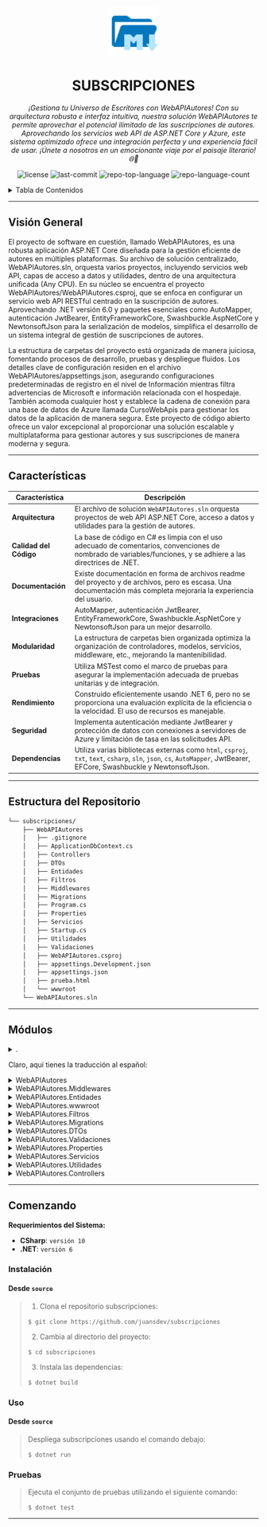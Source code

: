   <p align="center">
  <img src="https://raw.githubusercontent.com/PKief/vscode-material-icon-theme/ec559a9f6bfd399b82bb44393651661b08aaf7ba/icons/folder-markdown-open.svg" width="100" alt="project-logo">
</p>
<p align="center">
    <h1 align="center">SUBSCRIPCIONES</h1>
</p>
<p align="center">
    <em>¡Gestiona tu Universo de Escritores con WebAPIAutores! Con su arquitectura robusta e interfaz intuitiva, nuestra solución WebAPIAutores te permite aprovechar el potencial ilimitado de las suscripciones de autores. Aprovechando los servicios web API de ASP.NET Core y Azure, este sistema optimizado ofrece una integración perfecta y una experiencia fácil de usar. ¡Únete a nosotros en un emocionante viaje por el paisaje literario! 🌐🚀</em>
</p>
<p align="center">
	<img src="https://img.shields.io/github/license/juansdev/subscripciones?style=default&logoColor=white&color=0080ff" alt="license">
	<img src="https://img.shields.io/github/last-commit/juansdev/subscripciones?style=default&logo=git&logoColor=white&color=0080ff" alt="last-commit">
	<img src="https://img.shields.io/github/languages/top/juansdev/subscripciones?style=default&color=0080ff" alt="repo-top-language">
	<img src="https://img.shields.io/github/languages/count/juansdev/subscripciones?style=default&color=0080ff" alt="repo-language-count">
<p>
<p align="center">
	<!-- default option, no dependency badges. -->
</p>

<!-- TABLA DE CONTENIDOS -->
<details>
  <summary>Tabla de Contenidos</summary><br>

- [Visión General](#-visión-general)
- [Características](#-características)
- [Estructura del Repositorio](#-estructura-del-repositorio)
- [Módulos](#-módulos)
- [Comenzando](#-comenzando)
    - [Instalación](#-instalación)
    - [Uso](#-uso)
    - [Pruebas](#-pruebas)
</details>
<hr>

##  Visión General

El proyecto de software en cuestión, llamado WebAPIAutores, es una robusta aplicación ASP.NET Core diseñada para la gestión eficiente de autores en múltiples plataformas. Su archivo de solución centralizado, WebAPIAutores.sln, orquesta varios proyectos, incluyendo servicios web API, capas de acceso a datos y utilidades, dentro de una arquitectura unificada (Any CPU). En su núcleo se encuentra el proyecto WebAPIAutores/WebAPIAutores.csproj, que se enfoca en configurar un servicio web API RESTful centrado en la suscripción de autores. Aprovechando .NET versión 6.0 y paquetes esenciales como AutoMapper, autenticación JwtBearer, EntityFrameworkCore, Swashbuckle.AspNetCore y NewtonsoftJson para la serialización de modelos, simplifica el desarrollo de un sistema integral de gestión de suscripciones de autores.

La estructura de carpetas del proyecto está organizada de manera juiciosa, fomentando procesos de desarrollo, pruebas y despliegue fluidos. Los detalles clave de configuración residen en el archivo WebAPIAutores/appsettings.json, asegurando configuraciones predeterminadas de registro en el nivel de Información mientras filtra advertencias de Microsoft e información relacionada con el hospedaje. También acomoda cualquier host y establece la cadena de conexión para una base de datos de Azure llamada CursoWebApis para gestionar los datos de la aplicación de manera segura. Este proyecto de código abierto ofrece un valor excepcional al proporcionar una solución escalable y multiplataforma para gestionar autores y sus suscripciones de manera moderna y segura.

---

##  Características

| Característica    | Descripción                                                                                                                      |
|-------------------|----------------------------------------------------------------------------------------------------------------------------------|
| **Arquitectura**  | El archivo de solución `WebAPIAutores.sln` orquesta proyectos de web API ASP.NET Core, acceso a datos y utilidades para la gestión de autores. |
| **Calidad del Código** | La base de código en C# es limpia con el uso adecuado de comentarios, convenciones de nombrado de variables/funciones, y se adhiere a las directrices de .NET.  |
| **Documentación** | Existe documentación en forma de archivos readme del proyecto y de archivos, pero es escasa. Una documentación más completa mejoraría la experiencia del usuario. |
| **Integraciones** | AutoMapper, autenticación JwtBearer, EntityFrameworkCore, Swashbuckle.AspNetCore y NewtonsoftJson para un mejor desarrollo.       |
| **Modularidad**   | La estructura de carpetas bien organizada optimiza la organización de controladores, modelos, servicios, middleware, etc., mejorando la mantenibilidad.  |
| **Pruebas**       | Utiliza MSTest como el marco de pruebas para asegurar la implementación adecuada de pruebas unitarias y de integración.          |
| **Rendimiento**   | Construido eficientemente usando .NET 6, pero no se proporciona una evaluación explícita de la eficiencia o la velocidad. El uso de recursos es manejable.  |
| **Seguridad**     | Implementa autenticación mediante JwtBearer y protección de datos con conexiones a servidores de Azure y limitación de tasa en las solicitudes API.   |
| **Dependencias**  | Utiliza varias bibliotecas externas como `html`, `csproj`, `txt`, `text`, `csharp`, `sln`, `json`, `cs`, `AutoMapper`, JwtBearer, EFCore, Swashbuckle y NewtonsoftJson. |

---

##  Estructura del Repositorio

```sh
└── subscripciones/
    ├── WebAPIAutores
    │   ├── .gitignore
    │   ├── ApplicationDbContext.cs
    │   ├── Controllers
    │   ├── DTOs
    │   ├── Entidades
    │   ├── Filtros
    │   ├── Middlewares
    │   ├── Migrations
    │   ├── Program.cs
    │   ├── Properties
    │   ├── Servicios
    │   ├── Startup.cs
    │   ├── Utilidades
    │   ├── Validaciones
    │   ├── WebAPIAutores.csproj
    │   ├── appsettings.Development.json
    │   ├── appsettings.json
    │   ├── prueba.html
    │   └── wwwroot
    └── WebAPIAutores.sln
```

---

##  Módulos

<details closed><summary>.</summary>

| Archivo                                                                                       | Resumen                                                                                                                                                                                                                                                                                                                                                                         |
| ---                                                                                           | ---                                                                                                                                                                                                                                                                                                                                                                             |
| [WebAPIAutores.sln](https://github.com/juansdev/subscripciones/blob/master/WebAPIAutores.sln) | Este archivo de solución, `WebAPIAutores.sln`, sirve como el plano para un proyecto de Visual Studio llamado WebAPIAutores. Agrega varios proyectos bajo una arquitectura unificada, como servicios web API ASP.NET Core, acceso a datos y utilidades, facilitando el desarrollo eficiente de una aplicación centrada en la gestión de autores en un entorno multiplataforma (Any CPU). |

</details>

Claro, aquí tienes la traducción al español:

<details closed><summary>WebAPIAutores</summary>

| Archivo                                                                                                                             | Resumen                                                                                                                                                                                                                                                                                                                                                                                                                                                                                        |
| ---                                                                                                                                 | ---                                                                                                                                                                                                                                                                                                                                                                                                                                                                                            |
| [WebAPIAutores.csproj](https://github.com/juansdev/subscripciones/blob/master/WebAPIAutores/WebAPIAutores.csproj)                 | Este archivo de proyecto configura una API web para suscripciones de autores. Especifica la versión .NET 6.0 e integra los paquetes necesarios como AutoMapper, autenticación JwtBearer, EntityFrameworkCore, Swashbuckle.AspNetCore y NewtonsoftJson para la serialización de modelos. La estructura de carpetas está diseñada para organizar de manera óptima los controladores, modelos, servicios, middleware, etc., facilitando el desarrollo, las pruebas y el despliegue de la aplicación de la API web de suscripción de autores. |
| [appsettings.json](https://github.com/juansdev/subscripciones/blob/master/WebAPIAutores/appsettings.json)                         | Establece el nivel de registro predeterminado en Information, filtra las advertencias de Microsoft y la vida útil del alojamiento. Permite cualquier host (*). Define la cadena de conexión a la base de datos del servidor de Azure para la base de datos de la aplicación, CursoWebApis. Implementa la limitación de tasas en peticiones por día, hasta 20 solicitudes gratuitas y una lista blanca de rutas.                                                                                                          |
| [prueba.html](https://github.com/juansdev/subscripciones/blob/master/WebAPIAutores/prueba.html)                                   | El archivo de interfaz frontend para WebAPIAutores inicia la recuperación de datos del punto de acceso API (/api/autores). Utiliza el método fetch de JavaScript y pasa el token de autenticación como encabezado X-Api-Key, permitiendo que el frontend solicite datos del servicio backend. Esto simplifica las interacciones con la base de datos de autores, mejorando finalmente la experiencia del usuario.                                                                                 |
| [Startup.cs](https://github.com/juansdev/subscripciones/blob/master/WebAPIAutores/Startup.cs)                                     | Configura servicios, autenticación con JWT, documentación Swagger, gestión de identidad, políticas de autorización, AutoMapper, protección de datos y middleware de registro. Utiliza CORS y limitación de tasas como medidas de seguridad. Implementa un servicio alojado para manejar tareas asincrónicas como generar hashes y enviar facturas.                                                                                                                                     |
| [Program.cs](https://github.com/juansdev/subscripciones/blob/master/WebAPIAutores/Program.cs)                                     | Inicializa una aplicación web para gestionar suscripciones de autores. El archivo Program es responsable de construir la aplicación y configurar sus servicios utilizando la configuración de Startup y la inyección de dependencias. Esto forma la base de nuestro servicio API REST dentro de la arquitectura más amplia del repositorio de suscripciones, sirviendo como punto de entrada al lanzar la aplicación.                                                                             |
| [ApplicationDbContext.cs](https://github.com/juansdev/subscripciones/blob/master/WebAPIAutores/ApplicationDbContext.cs)           | Este archivo de contexto C# en nuestro proyecto WebAPIAutores define modelos de datos para la aplicación, permitiendo la interacción con tablas de la base de datos como Autor, Libro, Comentario, entre otras. Gestiona relaciones como AutorLibro (conectando autores y libros) y Factura (facturas), proporcionando un enlace crítico entre la API y su almacenamiento de datos.                                                                                                                    |
| [appsettings.Development.json](https://github.com/juansdev/subscripciones/blob/master/WebAPIAutores/appsettings.Development.json) | Establece el nivel de registro en "Information" para facilitar la depuración. Establece la cadena de conexión al servidor SQL local. Define la clave secreta JWT para fines de autenticación. Limita las solicitudes diarias gratuitas a 20.                                                                                                                                                                                                                           |

</details>

<details closed><summary>WebAPIAutores.Middlewares</summary>

| Archivo                                                                                                                                                                  | Resumen                                                                                                                                                                                                                                                               |
| ---                                                                                                                                                                     | ---                                                                                                                                                                                                                                                                   |
| [LoguearRespuestaHTTPMiddleware.cs](https://github.com/juansdev/subscripciones/blob/master/WebAPIAutores/Middlewares/LoguearRespuestaHTTPMiddleware.cs)               | Rastrea las respuestas HTTP en la aplicación WebAPIAutores redirigiendo temporalmente los cuerpos de respuesta a través de un flujo de memoria, registrando el contenido para su revisión y solución de problemas. Diagnósticos simplificados para asegurar un rendimiento de servicio sin problemas.               |
| [LimitarPeticionesMiddlewareExtensions.cs](https://github.com/juansdev/subscripciones/blob/master/WebAPIAutores/Middlewares/LimitarPeticionesMiddlewareExtensions.cs) | Verifica el límite diario de peticiones y el estado del usuario antes de agregar peticiones a la base de datos. Implementa funciones separadas para verificar restricciones de IP y dominio. Devuelve los códigos de respuesta HTTP apropiados según los resultados, como 'Demasiadas solicitudes' o 'Mal deudor'. |

</details>

<details closed><summary>WebAPIAutores.Entidades</summary>

| Archivo                                                                                                                          | Resumen                                                                                                                                                                                                                                                                                                                                                                                                                          |
| ---                                                                                                                             | ---                                                                                                                                                                                                                                                                                                                                                                                                                              |
| [Factura.cs](https://github.com/juansdev/subscripciones/blob/master/WebAPIAutores/Entidades/Factura.cs)                       | En el repositorio WebAPIAutores, la clase Factura organiza información de facturación crucial para cada usuario, como su ID, estado de pago, monto total, fechas de emisión y vencimiento. Integrada con la entidad Usuario, facilita el seguimiento de los pagos en el sistema.                                                                                                                                                      |
| [Comentario.cs](https://github.com/juansdev/subscripciones/blob/master/WebAPIAutores/Entidades/Comentario.cs)                 | Gestiona las entidades `Comentario` en el `WebAPIAutores`, almacenando comentarios de usuarios relacionados con libros específicos. Esta clase establece conexiones entre comentarios, usuarios y libros correspondientes, enriqueciendo la interacción dentro de la aplicación.                                                                                                                                                    |
| [LlaveAPI.cs](https://github.com/juansdev/subscripciones/blob/master/WebAPIAutores/Entidades/LlaveAPI.cs)                     | Gestiona las claves de autenticación para el acceso de usuarios. La clase LlaveAPI contiene atributos como Id, Llave, Tipo (Gratuita/Profesional), indicador de activación, UsuarioId y listas de restricciones de dominio y restricciones de IP para una gestión segura del acceso.                                                                                                          |
| [FacturaEmitida.cs](https://github.com/juansdev/subscripciones/blob/master/WebAPIAutores/Entidades/FacturaEmitida.cs)         | Este archivo encapsula la entidad FacturaEmitida dentro de la arquitectura de WebAPIAutores. Estructura datos de transacciones financieras (Mes y Año), proporcionando el marco para gestionar y registrar facturaciones mensuales. Integral para el seguimiento financiero, asegura una responsabilidad fluida.                                                                                                                |
| [RestriccionDominio.cs](https://github.com/juansdev/subscripciones/blob/master/WebAPIAutores/Entidades/RestriccionDominio.cs) | Gestiona las restricciones de dominio dentro de la estructura de entidades de la API de suscripción. La clase `RestriccionDominio` define una entidad con `Id`, `LlaveId`, `Dominio` y una asociación referencial con la `LlaveAPI`. Esto ayuda a restringir y validar las solicitudes de API en función de su dominio de origen dentro de la arquitectura general.                                                                  |
| [Libro.cs](https://github.com/juansdev/subscripciones/blob/master/WebAPIAutores/Entidades/Libro.cs)                           | Gestiona recursos literarios de manera eficiente. La clase de entidades críticas `Libro` encapsula detalles del libro como título, fecha de publicación y relaciones con autores y comentarios en la estructura del proyecto WebAPIAutores. Valida el título con la primera letra en mayúscula y dentro del límite de longitud especificado, promoviendo un manejo de datos estructurado para aplicaciones bibliográficas.                          |
| [Usuario.cs](https://github.com/juansdev/subscripciones/blob/master/WebAPIAutores/Entidades/Usuario.cs)                       | Potencia la gestión de usuarios dentro del repositorio de suscripciones al introducir la entidad `Usuario`, una extensión de `IdentityUser`. Esta entidad incluye el atributo `MalaPaga`, permitiendo el seguimiento de problemas de pago para usuarios individuales.                                                                                                                            |
| [Autor.cs](https://github.com/juansdev/subscripciones/blob/master/WebAPIAutores/Entidades/Autor.cs)                           | En esta estructura de repositorio, `Autor.cs` define una clase de entidad llamada `Autor`. Esta clase es central para gestionar datos de autores dentro de la aplicación `WebAPIAutores`. Cada instancia de la clase representa un autor, con atributos como Id y Nombre. La propiedad `AutoresLibros` mantiene asociaciones entre autores y sus libros, vinculando así a los autores y las obras literarias que crean.                |
| [AutorLibro.cs](https://github.com/juansdev/subscripciones/blob/master/WebAPIAutores/Entidades/AutorLibro.cs)                 | Modelo para la relación compuesta entre `Autores` y sus `Libros` asociados. Este modelo permite rastrear la participación de cada autor en múltiples libros y ayuda a organizarlos en un orden secuencial (usando el campo `Orden`) dentro de una sola entidad de libro, mejorando la consistencia de los datos dentro de la WebAPI de Autores.                                                                                          |
| [RestriccionIP.cs](https://github.com/juansdev/subscripciones/blob/master/WebAPIAutores/Entidades/RestriccionIP.cs

)           | Gestiona las restricciones de IP en esta API web para el servicio de autores. La clase RestriccionIP encapsula cada dirección IP con su id único y la asocia con una clave de la entidad LlaveAPI, optimizando el control de acceso dentro de nuestra arquitectura de aplicaciones.                                                                                                          |
| [Peticion.cs](https://github.com/juansdev/subscripciones/blob/master/WebAPIAutores/Entidades/Peticion.cs)                     | Gestiona las peticiones de manera eficiente definiendo y almacenando sus detalles, incluyendo ID, marca de tiempo y clave API asociada. La entidad Peticion sirve como base dentro de la aplicación WebAPIAutores para el seguimiento de solicitudes de peticiones, asegurando un funcionamiento fluido a través de varias API.                                                                                              |

</details>

<details closed><summary>WebAPIAutores.wwwroot</summary>

| Archivo                                                                                                        | Resumen                                                                                                                                                                                                                                                                        |
| ---                                                                                                         | ---                                                                                                                                                                                                                                                                            |
| [Archivo 1.txt](https://github.com/juansdev/subscripciones/blob/master/WebAPIAutores/wwwroot/Archivo 1.txt) | Monitorea y registra el estado de los procesos de larga duración dentro de la aplicación WebAPIAutores. Proporciona actualizaciones en tiempo real, marcas de tiempo e indica cuándo se completa un proceso. Integral para gestionar tareas que consumen mucho tiempo de manera eficiente, mejorando el rendimiento de la aplicación. |

</details>

<details closed><summary>WebAPIAutores.Filtros</summary>

| Archivo                                                                                                                      | Resumen                                                                                                                                                                                |
| ---                                                                                                                       | ---                                                                                                                                                                                    |
| [FiltroDeExcepcion.cs](https://github.com/juansdev/subscripciones/blob/master/WebAPIAutores/Filtros/FiltroDeExcepcion.cs) | Monitorea y maneja excepciones para la aplicación WebAPIAutores, registrando errores de manera efectiva y asegurando una experiencia de usuario fluida al prevenir posibles fallos de la aplicación. |

</details>

<details closed><summary>WebAPIAutores.Migrations</summary>

| Archivo                                                                                                                                                                                | Resumen                                                                                                                                                                                                                                                                                                                                                                                                                                                                                                                                                                       |
| ---                                                                                                                                                                                     | ---                                                                                                                                                                                                                                                                                                                                                                                                                                                                                                                                                                           |
| [20230711193422_Llaves.Designer.cs](https://github.com/juansdev/subscripciones/blob/master/WebAPIAutores/Migrations/20230711193422_Llaves.Designer.cs)                               | IdentityUser y sus entidades relacionadas como Login, Role, Token están interrelacionadas a través de claves foráneas con el comportamiento OnDelete configurado en Cascade. 2. Autor y Libro están asociados en la entidad AutorLibro, que representa una relación de muchos a muchos entre ellos. 3. Un Comentario está vinculado tanto a un Libro (uno a muchos) como a un Usuario (uno a muchos). 4. LlaveAPI tiene una asociación de uno a muchos con IdentityUser, y hay una relación de uno a uno entre IdentityUser y el resto de las entidades mencionadas.                     |
| [20230712025052_Facturas.cs](https://github.com/juansdev/subscripciones/blob/master/WebAPIAutores/Migrations/20230712025052_Facturas.cs)                                             | Una migración para establecer nuevas tablas de base de datos `Facturas` y `FacturasEmitidas` dentro de la base de datos WebAPIAutores. La tabla Facturas almacena las transacciones financieras de los usuarios mientras rastrea su estado de pago, monto, fecha de emisión y fecha límite. La tabla FacturasEmitidas categoriza las facturas por mes y año para facilitar la gestión de registros.                                                                                                                                                                                                                     |
| [20210604225138_Comentarios.cs](https://github.com/juansdev/subscripciones/blob/master/WebAPIAutores/Migrations/20210604225138_Comentarios.cs)                                       | Introduce la tabla Comentarios para los comentarios de los usuarios sobre los libros en el repositorio WebAPIAutores, creando una relación de clave foránea con la tabla Libros e implementando funcionalidad CRUD a través de Migraciones para gestionar las reseñas de libros.                                                                                                                                                                                                                                                                                                                                        |
| [20230711203336_Peticiones.cs](https://github.com/juansdev/subscripciones/blob/master/WebAPIAutores/Migrations/20230711203336_Peticiones.cs)                                         | Introduce la tabla `Peticiones` en el esquema de base de datos de WebAPIAutores, permitiendo registrar peticiones, haciendo referencia a claves relevantes de `LlavesAPI`.                                                                                                                                                                                                                                                                                                                                                                                                                       |
| [20210606130933_AutoresLibros.Designer.cs](https://github.com/juansdev/subscripciones/blob/master/WebAPIAutores/Migrations/20210606130933_AutoresLibros.Designer.cs)                 | Este archivo de Migración extiende `ApplicationDbContext` para crear y gestionar tablas para `Autores`, `Libros`, `AutorLibro` y `Comentario`. Se definen las relaciones entre entidades, asegurando la integridad de los datos dentro de la base de datos de la aplicación WebAPIAutores.                                                                                                                                                                                                                                                                                                            |
| [20230712022148_UsuarioMalaPaga.Designer.cs](https://github.com/juansdev/subscripciones/blob/master/WebAPIAutores/Migrations/20230712022148_UsuarioMalaPaga.Designer.cs)             | Establece y configura relaciones de uno a muchos entre tablas en un modelo de EF Core, con eliminaciones en cascada y claves foráneas requeridas. La entidad Usuario se referencia en múltiples tablas sin especificar sus colecciones asociadas. También se configuran varias propiedades de navegación para facilitar el acceso a los datos.                                                                                                                                                                                                                                                       |
| [20230712022148_UsuarioMalaPaga.cs](https://github.com/juansdev/subscripciones/blob/master/WebAPIAutores/Migrations/20230712022148_UsuarioMalaPaga.cs)                               | Introduce el atributo de usuario MalaPaga, categorizando a los usuarios con problemas de pago en la aplicación WebAPIAutores, para mejorar la gestión de usuarios y suscripciones.                                                                                                                                                                                                                                                                                                                                                                                                                      |
| [20230711193422_Llaves.cs](https://github.com/juansdev/subscripciones/blob/master/WebAPIAutores/Migrations/20230711193422_Llaves.cs)                                                 | Este archivo, Llaves.cs, dentro de la carpeta Migrations del proyecto `WebAPIAutores`, configura y gestiona una nueva tabla de base de datos llamada `LlavesAPI`. Define claves con sus propiedades asociadas como tipo, actividad y usuario vinculado, ayudando en los procesos de autorización segura de la aplicación API.                                                                                                                                                                                                                                                                        |
| [20210604205557_Inicial.cs](https://github.com/juansdev/subscripciones/blob/master/WebAPIAutores/Migrations/20210604205557_Inicial.cs)                                               | Esta migración configura dos tablas: Autores y Libros. La tabla Autores almacena nombres de autores para datos relacionados con libros en la aplicación WebAPIAutores, mientras que la tabla Libros mantiene títulos de libros, proporcionando una estructura básica para futuras relaciones entre entidades.                                                                                                                                                                                                                                                                                                                |
| [20210610151744_SistemaUsuarios.Designer.cs](https://github.com/juansdev/subscripciones/blob/master/WebAPIAutores/Migrations/20210610151744_SistemaUsuarios.Designer.cs)             | En este script, las entidades como `Libros`, `Autor` y `Comentario` se asignan con sus respectivas claves foráneas utilizando la API fluida. También se definen entidades relacionadas con la identidad como `IdentityUserRole` para la integración de ASP.NET Identity. Se configuran relaciones, incluidas relaciones de uno a muchos entre un `Autor` y múltiples `Libro`, o un `Comentario` asociado con un solo `Libro`. El constructor del modelo asegura la eliminación en cascada de claves foráneas para preservar la integridad de los datos de las tablas asociadas.                                                          |
| [20210610151744_SistemaUsuarios.cs](https://github.com/juansdev/subscripciones/blob/master/WebAPIAutores/Migrations/20210610151744_SistemaUsuarios.cs)                               | Crea las tablas AspNetUserRoles, AspNetUsers, AspNetUserTokens con relaciones de clave foránea. También crea índices para varias tablas como AspNetRoleClaims, AspNetUserClaims, etc. Sin embargo, si es necesario, elimina todas las tablas especificadas y las reconstruye desde cero al revertir las migraciones.                                                                                                                                                                                                                                                                              |
| [20210610193244_ComentarioUsuario.Designer.cs](https://github.com/juansdev/subscripciones/blob/master/WebAPIAutores/Migrations/20210610193244_ComentarioUsuario.Designer.cs)         | Configura relaciones de base de datos entre modelos de ASP.NET Identity y entidades personalizadas en la aplicación WebAPIAutores. Impone la eliminación en cascada y claves foráneas requeridas, estableciendo una relación de muchos a muchos entre Usuario, Role y UserRole; conexiones de uno a muchos entre Autor, Libro, AutorLibro y Comentario.                                                                                                                                                                                                                                          |
| [20230712013320_Restricciones.cs](https://github.com/juansdev/subscripciones/blob/master/WebAPIAutores/Migrations/20230712013320_Restricciones.cs)                                   | En esta migración, se crean las tablas `RestriccionesDominio` y `RestriccionesIps`, estableciendo restricciones para dominios y direcciones IP respectivamente. Esto facilita el control de acceso a nuestra API al imponer límites basados en dominio o dirección IP. El propósito principal de estas tablas es hacer cumplir medidas de seguridad en nuestra plataforma WebAPIAutores.                                                                                                                                                                                                   |
| [ApplicationDbContextModelSnapshot.cs](https://github.com/juansdev/subscripciones/blob/master/WebAPIAutores/Migrations/ApplicationDbContextModelSnapshot.cs)                         | Este archivo C# define relaciones de modelo de EF Core para un proyecto de API con entidades como `Usuario`, `Libro`, `Comentario`, `Factura` y `LlaveAPI`. Utiliza la API fluida para establecer relaciones de uno a muchos y de muchos a muchos. El modelo asegura que las dependencias de clave foránea se manejen adecuadamente para eliminaciones, manteniendo propiedades de navegación.                                                                                                                                                                                                                     |
| [20230712013320_Restricciones.Designer.cs](https://github.com/juansdev/subscripciones/blob/master/WebAPIAutores/Migrations/20230712013320_Restricciones.Designer.cs)                 | Define relaciones de muchos a muchos y de uno a uno para las tablas de base de datos, asegurando el uso adecuado de claves foráneas, eliminaciones en cascada y propiedades de navegación dentro del modelo de Entity Framework de C# para una aplicación ASP.NET.                                                                                                                                                                                                                                                                                                                                                           |
| [20210604205557_Inicial.Designer.cs](https://github.com/juansdev/subscripciones/blob/master/WebAPIAutores/Migrations/20210604205557_Inicial.Designer.cs)                             | Inicializa una estructura de base de datos para una API web sobre autores y libros. Define entidades Autor y Libro, configurando sus propiedades y tablas dentro de Autores y Libros respectivamente, para establecer una relación entre las dos entidades. Esto facilita la gestión eficiente de autores y sus correspondientes libros.                                                                                                                                                                                                                                                  |
| [20230711203336_Peticiones.Designer.cs](https://github.com/juansdev/subscripciones/blob/master/WebAPIAutores/Migrations/20230711203336_Peticiones.Designer.cs)                       | AutorLibro, Comentario, LlaveAPI, Peticion y relacionados con la identidad como IdentityUser, IdentityRole y IdentityUserRole. Asegura eliminaciones

en cascada adecuadas, relaciones requeridas y una navegación eficiente para estas relaciones dentro del esquema de base de datos de las aplicaciones.                                                                                                                                                                                                                                                                                            |
| [20210606130933_AutoresLibros.cs](https://github.com/juansdev/subscripciones/blob/master/WebAPIAutores/Migrations/20210606130933_AutoresLibros.cs)                                   | La migración `AutoresLibros` crea una tabla para `AutoresLibros` que vincula autores con libros en este proyecto de API web, estableciendo relaciones y permitiendo la organización de datos dentro de la base de datos.                                                                                                                                                                                                                                                                                                                                                                          |
| [20210606185500_FechaPublicacionLibro.Designer.cs](https://github.com/juansdev/subscripciones/blob/master/WebAPIAutores/Migrations/20210606185500_FechaPublicacionLibro.Designer.cs) | Actualiza el esquema de base de datos para crear tablas para autores, libros, comentarios y sus relaciones. Define entidades, propiedades y restricciones, y configura relaciones de claves foráneas dentro del contexto de la aplicación. Permite la gestión de la base de datos para un servicio de API dedicado a libros y autores.                                                                                                                                                                                                                                                                       |
| [20210604225138_Comentarios.Designer.cs](https://github.com/juansdev/subscripciones/blob/master/WebAPIAutores/Migrations/20210604225138_Comentarios.Designer.cs)                     | Este script de migración agrega una tabla de Comentarios a la base de datos dentro de la aplicación WebAPIAutores. Define relaciones con Autor, Libro y sus tablas correspondientes, estableciendo una asociación de muchos a muchos entre Comentarios, Libros y Autores a través de claves foráneas y comportamiento en eliminación.                                                                                                                                                                                                                                                                |
| [20210606185500_FechaPublicacionLibro.cs](https://github.com/juansdev/subscripciones/blob/master/WebAPIAutores/Migrations/20210606185500_FechaPublicacionLibro.cs)                   | En este repositorio `WebAPIAutores`, esta migración agrega o elimina una columna `FechaPublicacion` en la tabla `Libros` (libros) en la base de datos. Esta mejora apoya la organización oportuna y la consulta de libros basada en la fecha de publicación dentro del sistema de catálogo de libros.                                                                                                                                                                                                                                                                                              |
| [20210610193244_ComentarioUsuario.cs](https://github.com/juansdev/subscripciones/blob/master/WebAPIAutores/Migrations/20210610193244_ComentarioUsuario.cs)                           | Introduce la columna relacionada con el usuario UsuarioId en la tabla Comentarios, establece un índice en esta columna y la vincula con la tabla AspNetUsers, reforzando la responsabilidad del usuario por los comentarios dentro de la arquitectura de la aplicación WebAPIAutores.                                                                                                                                                                                                                                                                                                                                 |
| [20230712025052_Facturas.Designer.cs](https://github.com/juansdev/subscripciones/blob/master/WebAPIAutores/Migrations/20230712025052_Facturas.Designer.cs)                           | En esta configuración de Entity Framework Core, se establecen relaciones entre tablas. La entidad Autor está relacionada con la tabla Libro a través de una relación de muchos a muchos. Las entidades Comentario, Factura y LlaveAPI también están vinculadas a Libro con relaciones de uno a muchos, eliminación en cascada y claves foráneas requeridas. Varias tablas (RestriccionesDominio, RestriccionesIP) se conectan con la tabla LlaveAPI a través de una asociación de uno y a través. Las entidades Autor, Libro y LlaveAPI son propiedades de navegación a sus asociaciones correspondientes. |

</details>

<details closed><summary>WebAPIAutores.DTOs</summary>

| Archivo                                                                                                                                               | Resumen                                                                                                                                                                                                                                                                                                                                                                                                                             |
| ---                                                                                                                                                    | ---                                                                                                                                                                                                                                                                                                                                                                                                                                 |
| [PagarFacturaDto.cs](https://github.com/juansdev/subscripciones/blob/master/WebAPIAutores/DTOs/PagarFacturaDto.cs)                                     | Optimiza la transferencia de datos para pagos de facturas al definir la estructura PagarFacturaDto dentro de la arquitectura del proyecto WebAPIAutores. Este DTO encapsula los datos requeridos FacturaId, simplificando la interacción entre capas de servicio y aplicaciones cliente.                                                                                                                                             |
| [CrearRestriccionIPDto.cs](https://github.com/juansdev/subscripciones/blob/master/WebAPIAutores/DTOs/CrearRestriccionIPDto.cs)                         | Permite la creación de restricciones de IP en la aplicación al aceptar los datos de entrada requeridos sobre direcciones IP a través del Objeto de Transferencia de Datos (DTO) `CrearRestriccionIPDto`. Esto contribuye al marco de seguridad general dentro del proyecto de la API WebAPIAutores, permitiendo el filtrado de ciertas direcciones IP según sea necesario.                                                        |
| [RespuestaAutenticacion.cs](https://github.com/juansdev/subscripciones/blob/master/WebAPIAutores/DTOs/RespuestaAutenticacion.cs)                       | Autentica y gestiona el acceso dentro de WebAPIAutores al definir y devolver tokens de autenticación junto con marcas de tiempo de expiración a través de la clase `RespuestaAutenticacion` en el directorio DTOs. Asegura sesiones de usuario seguras dentro de la aplicación.                                                                                                                                                     |
| [RestriccionDominioDto.cs](https://github.com/juansdev/subscripciones/blob/master/WebAPIAutores/DTOs/RestriccionDominioDto.cs)                         | La clase RestriccionDominioDto en la carpeta DTOs de WebAPIAutores optimiza el proceso al recibir datos de dominio, estableciendo su ID único y asegurando que cumpla con las restricciones predefinidas, contribuyendo a una gestión robusta de datos en nuestra arquitectura API.                                                                                                                                                  |
| [ActualizarLlaveDto.cs](https://github.com/juansdev/subscripciones/blob/master/WebAPIAutores/DTOs/ActualizarLlaveDto.cs)                               | Optimiza la transferencia de datos entre capas para actualizaciones de autenticación al definir ActualizarLlaveDto, un Objeto de Transferencia de Datos dentro de la arquitectura de WebAPIAutores. Lleva los campos necesarios para manejar la identificación de llaves y el estado de activación de actualizaciones.                                                                                                             |
| [AutorCreacionDTO.cs](https://github.com/juansdev/subscripciones/blob/master/WebAPIAutores/DTOs/AutorCreacionDTO.cs)                                   | En este archivo DTO, se define un objeto de transferencia de datos `AutorCreacionDTO`. Este objeto captura detalles clave como el nombre de un autor al crear uno nuevo a través de la API de la aplicación. El objeto sigue reglas de validación estrictas para la longitud de cadenas y la capitalización de la primera letra para asegurar datos de alta calidad. Integrado con validaciones personalizadas para reforzar la robustez y mantenibilidad dentro de nuestro ecosistema WebAPIAutores. |
| [LibroCreacionDTO.cs](https://github.com/juansdev/subscripciones/blob/master/WebAPIAutores/DTOs/LibroCreacionDTO.cs)                                   | Datos entrantes sobre la creación de nuevos libros desde las API web, valida entradas como títulos con la primera letra capitalizada y dentro de un límite de longitud especificado, y asigna una lista de Ids de autores al libro para su posterior persistencia en la base de datos del repositorio.                                                                                                                             |
| [LimitarPeticionesConfiguracion.cs](https://github.com/juansdev/subscripciones/blob/master/WebAPIAutores/DTOs/LimitarPeticionesConfiguracion.cs)       | Regula las limitaciones de solicitudes de API. Introduce una configuración configurable para peticiones diarias gratuitas (`PeticionesPorDiaGratuito`) y rutas de lista blanca (`ListaBlancaRutas`), mejorando la gestión de recursos dentro de la arquitectura de Autores WebAPI.                                                                                                                                                 |
| [EditarAdminDTO.cs](https://github.com/juansdev/subscripciones/blob/master/WebAPIAutores/DTOs/EditarAdminDTO.cs)                                       | En este repositorio para una API web que gestiona autores, `EditarAdminDTO.cs` define un objeto de transferencia de datos (DTO) para manejar actualizaciones de correo electrónico como parte del sistema de gestión de administradores. Esto simplifica la validación de entrada, asegurando que solo se proporcionen correos electrónicos requeridos con formatos válidos.                                                      |
| [ActualizarRestriccionDominioDto.cs](https://github.com/juansdev/subscripciones/blob/master/WebAPIAutores/DTOs/ActualizarRestriccionDominioDto.cs)     | Optimiza el proceso de suscripción al definir la información de dominio requerida. La clase ActualizarRestriccionDominioDto recopila y valida los datos de Dominio en el servicio RESTful WebAPIAutores, permitiendo una gestión sin problemas de actualizaciones relacionadas con el dominio.                                                                                                                                     |
| [CrearLlaveDto.cs](https://github.com/juansdev/subscripciones/blob/master/WebAPIAutores/DTOs/CrearLlaveDto.cs)                                         | Una clase `CrearLlaveDto` define la estructura de entrada en el repositorio WebAPIAutores, vinculando datos de solicitudes de cliente a tipos correspondientes (TipoLlave) almacenados dentro de Entidades. Este proceso ayuda a asegurar una generación de llaves consistente y segura.                                                                                                                                            |
| [AutorDTOConLibros.cs](https://github.com/juansdev/subscripciones/blob/master/WebAPIAutores/DTOs/AutorDTOConLibros.cs)                                 | Introduce un nuevo modelo AutorDTOConLibros, extendiendo el existente AutorDTO al incluir una lista de detalles de libros asociados a través de LibroDTO. Enriquecen la estructura de datos para el recurso Autor de la API web, proporcionando contexto para el contenido de la biblioteca relacionada.                                                                                                                             |
| [ResultadoHash.cs](https://github.com/juansdev/subscripciones/blob/master/WebAPIAutores/DTOs/ResultadoHash.cs)                                         | Un DTO llamado `ResultadoHash` dentro del proyecto WebAPIAutores acepta y devuelve datos cifrados junto con su sal. Esto facilita el manejo seguro de información sensible a lo largo de las interacciones de la API de la aplicación.                                                                                                                                                                                          |
| [CrearRestriccionesDominioDto.cs](https://github.com/juansdev/subscripciones/blob/master/WebAPIAutores/DTOs/CrearRestriccionesDominioDto.cs)           | Este archivo define `CrearRestriccionesDominioDto`, un Objeto de Transferencia de Datos utilizado para la validación de solicitudes al crear restricciones específicas de dominio dentro del proyecto WebAPIAutores del repositorio de subscripciones. Al usar este DTO, la aplicación asegura que solo se envíe información esencial y que cumpla con sus estrictos requisitos de datos.                                         |
| [AutorDTO.cs](https://github.com/juansdev/subscripciones/blob/master/WebAPIAutores/DTOs/AutorDTO.cs)                                                   | Una representación simplificada de autores, `AutorDTO`. Características críticas: `Id`, un identificador único; `Nombre` para el nombre del autor. En el contexto de este proyecto WebAPIAutores, estos objetos de transferencia de datos facilitan el intercambio fluido de datos entre los controladores de API y clientes o servicios externos.                                                                                       |
| [CredencialesUsuario.cs](https://github.com/juansdev/subscripciones/blob/master/WebAPIAutores/DTOs/CredencialesUsuario.cs)                             | Gestiona las credenciales de usuario a través de un objeto de transferencia de datos (DTO) llamado `CredencialesUsuario`. Este DTO requiere dirección de correo electrónico y contraseña para la autenticación dentro de la aplicación `WebAPIAutores`, manteniendo los estándares de seguridad y optimizando el control de acceso en este proyecto de API web.                                                                        |
| [ComentarioDTO.cs](https://github.com/juansdev/subscripciones/blob/master/WebAPIAutores/DTOs/ComentarioDTO.cs)                                         | Objeto de Transferencia de Datos para Comentarios en la aplicación WebAPIAutores. Simplifica la transferencia del contenido del comentario y el identificador único, apoyando las interacciones de APIs RESTful.                                                                                                                                                                                                                   |
| [ActualizarRestriccionIPDto.cs](https://github.com/juansdev/subscripciones/blob/master/WebAPIAutores/DTOs/ActualizarRestriccionIPDto.cs)               | Este DTO facilita la actualización de datos de restricciones de IP, validando la entrada esencial de IP, permitiendo un control de acceso robusto en el sistema.                                                                                                                                                                                                                                                                  |
| [LibroDTO.cs](https://github.com/juansdev/subscripciones/blob/master/WebAPIAutores/DTOs/LibroDTO.cs)                                                   | La clase `LibroDTO` define la forma para manejar información de libros en la aplicación WebAPIAutores, permitiendo una comunicación eficiente entre capas de esta API ASP.NET Core. Mapea registros de la base de datos a objetos amigables para la aplicación.                                                                                                                                                                     |
| [LibroDTOConAutores.cs](https://github.com/juansdev/subscripciones/blob/master/WebAPIAutores/DTOs/LibroDTOConAutores.cs)                               | Combina el objeto `LibroDTO` con una lista de instancias asociadas `AutorDTO`, proporcionando una representación completa de libros junto con sus respectivos

autores para WebAPIAutores.                                                                                                                                                                                                                                        |
| [LibroPatchDTO.cs](https://github.com/juansdev/subscripciones/blob/master/WebAPIAutores/DTOs/LibroPatchDTO.cs)                                         | Adapta la entrada del usuario para actualizaciones de libros de la biblioteca en nuestra solución WebAPIAutores. El LibroPatchDTO simplifica las solicitudes, asegurando la consistencia del título y valida el formato de fecha para fechas de publicación.                                                                                                                                                                        |
| [ComentarioCreacionDTO.cs](https://github.com/juansdev/subscripciones/blob/master/WebAPIAutores/DTOs/ComentarioCreacionDTO.cs)                         | Esta clase `ComentarioCreacionDTO` dentro de la estructura del repositorio WebAPIAutores sirve como un Objeto de Transferencia de Datos (DTO) para crear nuevos comentarios. La característica crítica es que contiene una propiedad Contenido, que sostiene el texto del contenido de un nuevo comentario que se publicará en la API web. Esto facilita la separación entre la presentación de datos y la manipulación en nuestra arquitectura de aplicación. |
| [RestriccionIPDto.cs](https://github.com/juansdev/subscripciones/blob/master/WebAPIAutores/DTOs/RestriccionIPDto.cs)                                   | Este DTO encapsula datos de restricciones de direcciones IP, contribuyendo a la seguridad de WebAPIAutores al gestionar IPs permitidas dentro de su arquitectura de aplicación.                                                                                                                                                                                                                                                  |
| [LlaveDto.cs](https://github.com/juansdev/subscripciones/blob/master/WebAPIAutores/DTOs/LlaveDto.cs)                                                   | Gestiona llaves de autenticación con tipos, estados y restricciones variables. Características clave: Maneja objetos de datos para llaves de autenticación de usuario (ID, llave, estado) junto con restricciones específicas de dominio (RestriccionDominioDto) y basadas en IP (RestriccionIPDto). Asegura un control de acceso seguro y granular en el ecosistema WebAPIAutores.                                                                                     |

</details>

<details closed><summary>WebAPIAutores.Validaciones</summary>

| Archivo                                                                                                                                                     | Resumen                                                                                                                                                                                                                                                    |
| ---                                                                                                                                                      | ---                                                                                                                                                                                                                                                        |
| [PrimeraLetraMayusculaAttribute.cs](https://github.com/juansdev/subscripciones/blob/master/WebAPIAutores/Validaciones/PrimeraLetraMayusculaAttribute.cs) | Valida y asegura que el primer carácter en los datos enviados sea mayúscula, manteniendo el formato adecuado para la entrada del usuario dentro de la estructura del proyecto WebAPIAutores. Este atributo de validación personalizada mejora la consistencia y optimiza la gestión de datos. |

</details>

<details closed><summary>WebAPIAutores.Properties</summary>

| Archivo                                                                                                                       | Resumen                                                                                                                                                                                                                                                      |
| ---                                                                                                                        | ---                                                                                                                                                                                                                                                          |
| [launchSettings.json](https://github.com/juansdev/subscripciones/blob/master/WebAPIAutores/Properties/launchSettings.json) | Configura la configuración de la aplicación para el entorno de desarrollo. Define las URLs para el lanzamiento y la configuración de IIS Express con la autenticación de Windows desactivada. Habilita el perfil de recarga en caliente y muestra el navegador de lanzamiento en la ejecución, dirigiendo a Swagger para la documentación de la API. |

</details>

<details closed><summary>WebAPIAutores.Servicios</summary>

| Archivo                                                                                                                                | Resumen                                                                                                                                                                                                                                                                                                                                                                                                                                                                 |
| ---                                                                                                                                     | ---                                                                                                                                                                                                                                                                                                                                                                                                                                                                     |
| [HashService.cs](https://github.com/juansdev/subscripciones/blob/master/WebAPIAutores/Servicios/HashService.cs)                         | Encripta el texto generado por el usuario utilizando el algoritmo de hashing PBKDF2 con HMACSHA1, entregando un hash salado seguro para la protección de datos dentro de la infraestructura del servicio de suscripciones de este proyecto de API web.                                                                                                                                                                                                                   |
| [ServicioLlaves.cs](https://github.com/juansdev/subscripciones/blob/master/WebAPIAutores/Servicios/ServicioLlaves.cs)                   | Gestiona y genera claves de acceso únicas para usuarios específicos dentro de la aplicación WebAPIAutores, facilitando una interacción segura con los servicios de la API. La clase ServicioLlaves maneja la creación de nuevas claves según un tipo predefinido y las activa en la base de datos ApplicationDbContext, asegurando un sistema de autenticación de usuario escalable.                                                                                         |
| [FacturasHostedService.cs](https://github.com/juansdev/subscripciones/blob/master/WebAPIAutores/Servicios/FacturasHostedService.cs)     | Este servicio automatiza el procesamiento de facturas diariamente dentro de la gestión de suscripciones de WebAPIAutores. Al iniciar la aplicación, se activa un temporizador que llama al método `ProcesarFacturas` en un intervalo de un día. Dentro del método, verifica y establece las facturas vencidas como impagas y emite nuevas facturas para el último mes si es necesario, utilizando ApplicationDbContext (capa de acceso a datos) y procedimientos almacenados externos para interactuar con la base de datos. |

</details>

<details closed><summary>WebAPIAutores.Utilidades</summary>

| Archivo                                                                                                                           | Resumen                                                                                                                                                                                                                                                                                                                    |
| ---                                                                                                                               | ---                                                                                                                                                                                                                                                                                                                        |
| [AutoMapperProfiles.cs](https://github.com/juansdev/subscripciones/blob/master/WebAPIAutores/Utilidades/AutoMapperProfiles.cs)    | Simplifica la conversión de datos entre DTOs (Objetos de Transferencia de Datos) y Entidades dentro de la arquitectura de esta API. Esta clase AutoMapperProfiles mapea los tipos de datos Autor, Libro, Comentario, LlaveAPI, RestriccionDominio y RestriccionIP, asegurando una representación de datos consistente y facilidad de intercambio a través de la aplicación. |

</details>

<details closed><summary>WebAPIAutores.Controllers</summary>

| Archivo                                                                                                                                                    | Resumen                                                                                                                                                                                                                                                                                                                                                                                     |
| ---                                                                                                                                                         | ---                                                                                                                                                                                                                                                                                                                                                                                         |
| [CustomBaseController.cs](https://github.com/juansdev/subscripciones/blob/master/WebAPIAutores/Controllers/CustomBaseController.cs)                         | Proporciona un controlador base para manejar solicitudes de API dentro de WebAPIAutores. El `CustomBaseController` recupera el ID único del usuario desde los reclamos del contexto HTTP y lo hace disponible en todos los controladores para gestionar la autenticación.                                                                                                                                                     |
| [LibrosController.cs](https://github.com/juansdev/subscripciones/blob/master/WebAPIAutores/Controllers/LibrosController.cs)                                 | Gestiona los endpoints de la API para interactuar con los libros de la biblioteca dentro de la aplicación de suscripciones, incluyendo la creación, actualización, recuperación y eliminación de registros. Mapea entre entidades (Libro) y sus correspondientes DTOs, valida las entradas utilizando AutoMapper y Microsoft ASP.NET Core, y emplea EF Core para la interacción con la base de datos.                                                   |
| [CuentasController.cs](https://github.com/juansdev/subscripciones/blob/master/WebAPIAutores/Controllers/CuentasController.cs)                               | Gestiona el registro y el inicio de sesión de usuarios a través de APIs para el servicio de suscripción. Aprovecha la autenticación, protección de datos, configuración y bibliotecas de Identity para autenticar a los usuarios utilizando correo electrónico y contraseña. Emite Tokens Web JSON (JWT) para la gestión segura de la autenticación, otorgando acceso para acciones administrativas como agregar o eliminar roles de administrador.                               |
| [RestriccionesIpController.cs](https://github.com/juansdev/subscripciones/blob/master/WebAPIAutores/Controllers/RestriccionesIpController.cs)               | Este controlador restringe el acceso por IP a las APIs autorizadas dentro de la aplicación. Recibe y procesa solicitudes HTTP (POST, PUT, DELETE) para crear, actualizar y eliminar restricciones de IP, asegurando que solo los usuarios autorizados puedan gestionarlas, utilizando un contexto de base de datos subyacente para la persistencia.                                                                                  |
| [FacturasController.cs](https://github.com/juansdev/subscripciones/blob/master/WebAPIAutores/Controllers/FacturasController.cs)                             | Este código dentro del `FacturasController` acepta solicitudes POST entrantes, recupera la factura correspondiente, la marca como pagada si aún no se ha hecho, y actualiza el estado de pagos atrasados de los usuarios relacionados en el ApplicationDbContext del repositorio principal.                                                                                                                                     |
| [RestriccionesDominioController.cs](https://github.com/juansdev/subscripciones/blob/master/WebAPIAutores/Controllers/RestriccionesDominioController.cs)     | Este archivo **controla** los endpoints de la API restringidos por autenticación relacionados con restricciones de dominio en el proyecto WebAPIAutores. Acepta solicitudes POST, PUT y DELETE para gestionar restricciones de dominio, asegurando que solo los usuarios autorizados con claves de API específicas puedan realizar acciones.                                                                                         |
| [LlavesAPIController.cs](https://github.com/juansdev/subscripciones/blob/master/WebAPIAutores/Controllers/LlavesAPIController.cs)                           | Gestiona la API para claves a nivel de aplicación en el sistema de autenticación del repositorio. Proporciona endpoints para la obtención, creación y actualización de claves asociadas con usuarios autenticados. Se integra con las capas de acceso a datos, servicio y automapper dentro de la arquitectura de WebAPIAutores. Hace cumplir la autorización a través del esquema de portador JWT.                                                     |
| [AutoresController.cs](https://github.com/juansdev/subscripciones/blob/master/WebAPIAutores/Controllers/AutoresController.cs)                               | Gestiona la API REST para autores en este proyecto, apoyando las operaciones CRUD (Crear, Leer, Actualizar, Eliminar) con autenticación. Proporciona funcionalidad de recuperación de datos desde la base de datos, utilizando AutoMapper para el mapeo de datos y MongoDB como almacenamiento subyacente.                                                                                                                                  |
| [ComentariosController.cs](https://github.com/juansdev/subscripciones/blob/master/WebAPIAutores/Controllers/ComentariosController.cs)                       | Este controlador de código maneja operaciones CRUD para publicaciones de comentarios relacionadas con libros específicos dentro de la aplicación `WebAPIAutores`. Al implementar verificaciones de autorización usando JWT, permite a los usuarios publicar comentarios sobre libros específicos y recuperar todos o comentarios individuales relacionados con libros. Los comentarios se almacenan en una base de datos y se mapean a través de AutoMapper para facilitar su manipulación por la API. |

</details>

---

##  Comenzando

**Requerimientos del Sistema:**

* **CSharp**: `versión 10`
* **.NET**: `versión 6`

###  Instalación

<h4>Desde <code>source</code></h4>

> 1. Clona el repositorio subscripciones:
>
> ```console
> $ git clone https://github.com/juansdev/subscripciones
> ```
>
> 2. Cambia al directorio del proyecto:
> ```console
> $ cd subscripciones
> ```
>
> 3. Instala las dependencias:
> ```console
> $ dotnet build
> ```

###  Uso

<h4>Desde <code>source</code></h4>

> Despliega subscripciones usando el comando debajo:
> ```console
> $ dotnet run
> ```

###  Pruebas

> Ejecuta el conjunto de pruebas utilizando el siguiente comando:
> ```console
> $ dotnet test
> ```

---